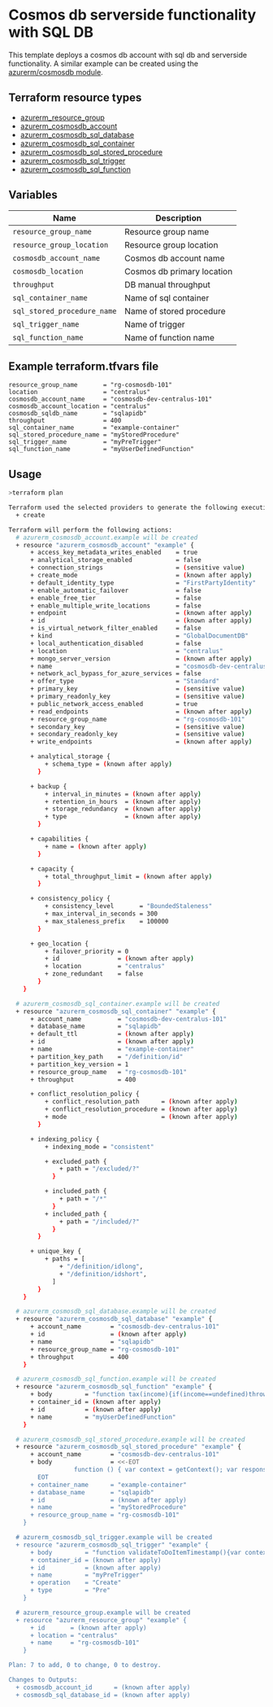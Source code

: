# Cosmos db serverside functionality with SQL DB
This template deploys a cosmos db account with sql db and serverside functionality. A similar example can be created using the [azurerm/cosmosdb module](https://github.com/azure/terraform-azurerm-cosmosdb).

## Terraform resource types
- [azurerm_resource_group](https://registry.terraform.io/providers/hashicorp/azurerm/latest/docs/resources/resource_group)
- [azurerm_cosmosdb_account](https://registry.terraform.io/providers/hashicorp/azurerm/latest/docs/resources/cosmosdb_account)
- [azurerm_cosmosdb_sql_database](https://registry.terraform.io/providers/hashicorp/azurerm/latest/docs/resources/cosmosdb_sql_database)
- [azurerm_cosmosdb_sql_container](https://registry.terraform.io/providers/hashicorp/azurerm/latest/docs/resources/cosmosdb_sql_container)
- [azurerm_cosmosdb_sql_stored_procedure](https://registry.terraform.io/providers/hashicorp/azurerm/latest/docs/resources/cosmosdb_sql_stored_procedure)
- [azurerm_cosmosdb_sql_trigger](https://registry.terraform.io/providers/hashicorp/azurerm/latest/docs/resources/cosmosdb_sql_trigger)
- [azurerm_cosmosdb_sql_function](https://registry.terraform.io/providers/hashicorp/azurerm/latest/docs/resources/cosmosdb_sql_function)

## Variables

| Name | Description |
|-|-|
| `resource_group_name` | Resource group name |
| `resource_group_location` | Resource group location | 
| `cosmosdb_account_name` | Cosmos db account name | 
| `cosmosdb_location` | Cosmos db primary location |
| `throughput` | DB manual throughput | 
| `sql_container_name` | Name of sql container | 
| `sql_stored_procedure_name` | Name of stored procedure | 
| `sql_trigger_name` | Name of trigger |
| `sql_function_name` | Name of function name |

## Example terraform.tfvars file
```
resource_group_name       = "rg-cosmosdb-101"
location                  = "centralus"
cosmosdb_account_name     = "cosmosdb-dev-centralus-101"
cosmosdb_account_location = "centralus"
cosmosdb_sqldb_name       = "sqlapidb"
throughput                = 400
sql_container_name        = "example-container"
sql_stored_procedure_name = "myStoredProcedure"
sql_trigger_name          = "myPreTrigger"
sql_function_name         = "myUserDefinedFunction"
```

## Usage

```bash
>terraform plan

Terraform used the selected providers to generate the following execution plan. Resource actions are indicated with the following symbols:
  + create

Terraform will perform the following actions:
  # azurerm_cosmosdb_account.example will be created
  + resource "azurerm_cosmosdb_account" "example" {
      + access_key_metadata_writes_enabled    = true
      + analytical_storage_enabled            = false
      + connection_strings                    = (sensitive value)
      + create_mode                           = (known after apply)
      + default_identity_type                 = "FirstPartyIdentity"
      + enable_automatic_failover             = false
      + enable_free_tier                      = false
      + enable_multiple_write_locations       = false
      + endpoint                              = (known after apply)
      + id                                    = (known after apply)
      + is_virtual_network_filter_enabled     = false
      + kind                                  = "GlobalDocumentDB"
      + local_authentication_disabled         = false
      + location                              = "centralus"
      + mongo_server_version                  = (known after apply)
      + name                                  = "cosmosdb-dev-centralus-101"
      + network_acl_bypass_for_azure_services = false
      + offer_type                            = "Standard"
      + primary_key                           = (sensitive value)
      + primary_readonly_key                  = (sensitive value)
      + public_network_access_enabled         = true
      + read_endpoints                        = (known after apply)
      + resource_group_name                   = "rg-cosmosdb-101"
      + secondary_key                         = (sensitive value)
      + secondary_readonly_key                = (sensitive value)
      + write_endpoints                       = (known after apply)

      + analytical_storage {
          + schema_type = (known after apply)
        }

      + backup {
          + interval_in_minutes = (known after apply)
          + retention_in_hours  = (known after apply)
          + storage_redundancy  = (known after apply)
          + type                = (known after apply)
        }

      + capabilities {
          + name = (known after apply)
        }

      + capacity {
          + total_throughput_limit = (known after apply)
        }

      + consistency_policy {
          + consistency_level       = "BoundedStaleness"
          + max_interval_in_seconds = 300
          + max_staleness_prefix    = 100000
        }

      + geo_location {
          + failover_priority = 0
          + id                = (known after apply)
          + location          = "centralus"
          + zone_redundant    = false
        }
    }

  # azurerm_cosmosdb_sql_container.example will be created
  + resource "azurerm_cosmosdb_sql_container" "example" {
      + account_name          = "cosmosdb-dev-centralus-101"
      + database_name         = "sqlapidb"
      + default_ttl           = (known after apply)
      + id                    = (known after apply)
      + name                  = "example-container"
      + partition_key_path    = "/definition/id"
      + partition_key_version = 1
      + resource_group_name   = "rg-cosmosdb-101"
      + throughput            = 400

      + conflict_resolution_policy {
          + conflict_resolution_path      = (known after apply)
          + conflict_resolution_procedure = (known after apply)
          + mode                          = (known after apply)
        }

      + indexing_policy {
          + indexing_mode = "consistent"

          + excluded_path {
              + path = "/excluded/?"
            }

          + included_path {
              + path = "/*"
            }
          + included_path {
              + path = "/included/?"
            }
        }

      + unique_key {
          + paths = [
              + "/definition/idlong",
              + "/definition/idshort",
            ]
        }
    }

  # azurerm_cosmosdb_sql_database.example will be created
  + resource "azurerm_cosmosdb_sql_database" "example" {
      + account_name        = "cosmosdb-dev-centralus-101"
      + id                  = (known after apply)
      + name                = "sqlapidb"
      + resource_group_name = "rg-cosmosdb-101"
      + throughput          = 400
    }

  # azurerm_cosmosdb_sql_function.example will be created
  + resource "azurerm_cosmosdb_sql_function" "example" {
      + body         = "function tax(income){if(income==undefined)throw'no input';if(income<1000)return income*0.1;else if(income<10000)return income*0.2;else return income*0.4;}"
      + container_id = (known after apply)
      + id           = (known after apply)
      + name         = "myUserDefinedFunction"
    }

  # azurerm_cosmosdb_sql_stored_procedure.example will be created
  + resource "azurerm_cosmosdb_sql_stored_procedure" "example" {
      + account_name        = "cosmosdb-dev-centralus-101"
      + body                = <<-EOT
                  function () { var context = getContext(); var response = context.getResponse(); response.setBody('Hello, World'); }
        EOT
      + container_name      = "example-container"
      + database_name       = "sqlapidb"
      + id                  = (known after apply)
      + name                = "myStoredProcedure"
      + resource_group_name = "rg-cosmosdb-101"
    }

  # azurerm_cosmosdb_sql_trigger.example will be created
  + resource "azurerm_cosmosdb_sql_trigger" "example" {
      + body         = "function validateToDoItemTimestamp(){var context=getContext();var request=context.getRequest();var itemToCreate=request.getBody();if(!('timestamp'in itemToCreate)){var ts=new Date();itemToCreate['timestamp']=ts.getTime();}request.setBody(itemToCreate);}"
      + container_id = (known after apply)
      + id           = (known after apply)
      + name         = "myPreTrigger"
      + operation    = "Create"
      + type         = "Pre"
    }

  # azurerm_resource_group.example will be created
  + resource "azurerm_resource_group" "example" {
      + id       = (known after apply)
      + location = "centralus"
      + name     = "rg-cosmosdb-101"
    }

Plan: 7 to add, 0 to change, 0 to destroy.

Changes to Outputs:
  + cosmosdb_account_id      = (known after apply)
  + cosmosdb_sql_database_id = (known after apply)


```

